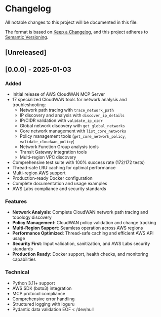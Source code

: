 # Changelog

All notable changes to this project will be documented in this file.

The format is based on [Keep a Changelog](https://keepachangelog.com/en/1.0.0/),
and this project adheres to [Semantic Versioning](https://semver.org/spec/v2.0.0.html).

## [Unreleased]

## [0.0.0] - 2025-01-03

### Added
- Initial release of AWS CloudWAN MCP Server
- 17 specialized CloudWAN tools for network analysis and troubleshooting:
  - Network path tracing with `trace_network_path`
  - IP discovery and analysis with `discover_ip_details`
  - IP/CIDR validation with `validate_ip_cidr`
  - Global network discovery with `get_global_networks`
  - Core network management with `list_core_networks`
  - Policy management tools (`get_core_network_policy`, `validate_cloudwan_policy`)
  - Network Function Group analysis tools
  - Transit Gateway integration tools
  - Multi-region VPC discovery
- Comprehensive test suite with 100% success rate (172/172 tests)
- Thread-safe LRU caching for optimal performance
- Multi-region AWS support
- Production-ready Docker configuration
- Complete documentation and usage examples
- AWS Labs compliance and security standards

### Features
- **Network Analysis**: Complete CloudWAN network path tracing and topology discovery
- **Policy Management**: CloudWAN policy validation and change tracking
- **Multi-Region Support**: Seamless operation across AWS regions
- **Performance Optimized**: Thread-safe caching and efficient AWS API usage
- **Security First**: Input validation, sanitization, and AWS Labs security standards
- **Production Ready**: Docker support, health checks, and monitoring capabilities

### Technical
- Python 3.11+ support
- AWS SDK (boto3) integration
- MCP protocol compliance
- Comprehensive error handling
- Structured logging with loguru
- Pydantic data validation
EOF < /dev/null